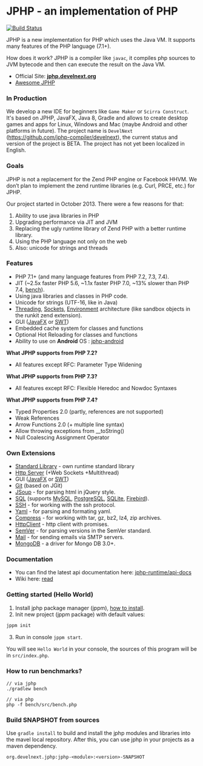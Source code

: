 JPHP - an implementation of PHP
===============================

[![Build Status](https://travis-ci.org/jphp-group/jphp.svg?branch=master)](https://travis-ci.org/jphp-group/jphp)

JPHP is a new implementation for PHP which uses the Java VM. It supports many features of the PHP language (7.1+).

How does it work? JPHP is a compiler like `javac`, it compiles php sources to JVM bytecode and then
can execute the result on the Java VM.

- Official Site: **[jphp.develnext.org](http://jphp.develnext.org/)**
- [Awesome JPHP](https://github.com/jphp-group/awesome-jphp)

### In Production

We develop a new IDE for beginners like `Game Maker` or `Scirra Construct`. It's based on JPHP, JavaFX, Java 8, Gradle and allows to create desktop games and apps for Linux, Windows and Mac (maybe Android and other platforms in future). The project name is `DevelNext` (https://github.com/jphp-compiler/develnext), the current status and version of the project is BETA. The project has not yet been localized in English. 

### Goals

JPHP is not a replacement for the Zend PHP engine or Facebook HHVM. We don’t plan to implement the zend runtime libraries (e.g. Curl, PRCE, etc.) for JPHP.

Our project started in October 2013. There were a few reasons for that:

1. Ability to use java libraries in PHP
2. Upgrading performance via JIT and JVM
3. Replacing the ugly runtime library of Zend PHP with a better runtime library.
4. Using the PHP language not only on the web
5. Also: unicode for strings and threads

### Features

+ PHP 7.1+ (and many language features from PHP 7.2, 7.3, 7.4).
+ JIT (~2.5x faster PHP 5.6, ~1.1x faster PHP 7.0, ~13% slower than PHP 7.4, [bench](#how-to-run-benchmarks)).
+ Using java libraries and classes in PHP code.
+ Unicode for strings (UTF-16, like in Java)
+ [Threading](jphp-runtime/api-docs/classes/php/lang/Thread.md), [Sockets](jphp-runtime/api-docs/classes/php/net/Socket.md), [Environment](jphp-runtime/api-docs/classes/php/lang/Environment.md) architecture (like sandbox objects in the runkit zend extension).
+ GUI ([JavaFX](https://github.com/jphp-group/jphp-gui-ext) or [SWT](https://github.com/jphp-group/jphp-swt-ext))
+ Embedded cache system for classes and functions
+ Optional Hot Reloading for classes and functions
+ Ability to use on **Android** OS : [jphp-android](https://github.com/VenityStudio/jphp-android)

**What JPHP supports from PHP 7.2?**
+ All features except RFC: Parameter Type Widening

**What JPHP supports from PHP 7.3?**
+ All features except RFC: Flexible Heredoc and Nowdoc Syntaxes

**What JPHP supports from PHP 7.4?**
+ Typed Properties 2.0 (partly, references are not supported)
+ Weak References
+ Arrow Functions 2.0 (+ multiple line syntax)
+ Allow throwing exceptions from __toString()
+ Null Coalescing Assignment Operator

### Own Extensions
- [Standard Library](jphp-runtime/api-docs) - own runtime standard library
- [Http Server](exts/jphp-httpserver-ext) (+Web Sockets +Multithread)
- GUI ([JavaFX](https://github.com/jphp-group/jphp-gui-ext) or [SWT](https://github.com/jphp-group/jphp-swt-ext))
- [Git](exts/jphp-git-ext/api-docs) (based on JGit)
- [JSoup](exts/jphp-jsoup-ext/api-docs) - for parsing html in jQuery style.
- [SQL](exts/jphp-sql-ext/api-docs) (supports [MySQL](exts/jphp-sql-ext/api-docs), [PostgreSQL](exts/jphp-pgsql-ext/api-docs), [SQLite](exts/jphp-sqlite-ext/api-docs), [Firebird](exts/jphp-firebirdsql-ext/api-docs)).
- [SSH](exts/jphp-ssh-ext/api-docs) - for working with the ssh protocol.
- [Yaml](exts/jphp-yaml-ext/) - for parsing and formating yaml.
- [Compress](exts/jphp-compress-ext) - for working with tar, gz, bz2, lz4, zip archives.
- [HttpClient](exts/jphp-httpclient-ext/api-docs) - http client with promises.
- [SemVer](exts/jphp-semver-ext/api-docs) - for parsing versions in the SemVer standard.
- [Mail](exts/jphp-mail-ext/api-docs) - for sending emails via SMTP servers.
- [MongoDB](exts/jphp-mongo-ext/api-docs) - a driver for Mongo DB 3.0+.

### Documentation

- You can find the latest api documentation here: [jphp-runtime/api-docs](jphp-runtime/api-docs)
- Wiki here: [read](http://jphp.develnext.org/wiki/)

### Getting started (Hello World)

1. Install jphp package manager (jppm), [how to install](packager/#0-how-to-install-jppm).
2. Init new project (jppm package) with default values:
```bash
jppm init
```
3. Run in console `jppm start`.

You will see `Hello World` in your console, the sources of this program will be in `src/index.php`.

### How to run benchmarks?

```
// via jphp
./gradlew bench

// via php
php -f bench/src/bench.php
```

### Build SNAPSHOT from sources

Use `gradle install` to build and install the jphp modules and libraries into the mavel local repository. After this, you can use jphp in your projects as a maven dependency.

`org.develnext.jphp:jphp-<module>:<version>-SNAPSHOT`
